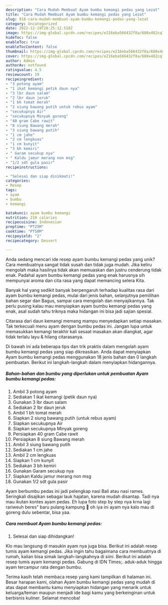 ```yaml
---
description: "Cara Mudah Membuat Ayam bumbu kemangi pedas yang Lezat"
title: "Cara Mudah Membuat Ayam bumbu kemangi pedas yang Lezat"
slug: 918-cara-mudah-membuat-ayam-bumbu-kemangi-pedas-yang-lezat
category: Uncategorized
date: 2022-12-19T20:25:12.518Z
image: https://img-global.cpcdn.com/recipes/e216eba566432f8a/680x482cq70/ayam-bumbu-kemangi-pedas-foto-resep-utama.jpg
hideToc: false
enableToc: true
enableTocContent: false
thumbnail: https://img-global.cpcdn.com/recipes/e216eba566432f8a/680x482cq70/ayam-bumbu-kemangi-pedas-foto-resep-utama.jpg
cover: https://img-global.cpcdn.com/recipes/e216eba566432f8a/680x482cq70/ayam-bumbu-kemangi-pedas-foto-resep-utama.jpg
author: Admin
authorAv: notfound
ratingvalue: 4.5
reviewcount: 19
recipeingredient:
- "3 potong ayam"
- "1 ikat kemangi petik daun nya"
- "3 lbr daun salam"
- "2 lbr daun jeruk"
- "1 bh tomat merah"
- "2 siung bawang putih untuk rebus ayam"
- "secukupnya Air"
- "secukupnya Minyak goreng"
- "40 gram Cabe rawit"
- "8 siung Bawang merah"
- "3 siung bawang putih"
- "1 cm jahe"
- "2 cm lengkuas"
- "1 cm kunyit"
- "3 bh kemiri"
- " Garam secukup nya"
- " Kaldu jamur merang non msg"
- "1/2 sdt gula pasir"
recipeinstructions:

- "Selesai dan siap dinikmati!"
categories:
- Resep
tags:
- ayam
- bumbu
- kemangi

katakunci: ayam bumbu kemangi 
nutrition: 219 calories
recipecuisine: Indonesian
preptime: "PT25M"
cooktime: "PT58M"
recipeyield: "2"
recipecategory: Dessert

---
```





Anda sedang mencari ide resep ayam bumbu kemangi pedas yang unik? Cara membuatnya sangat tidak susah dan tidak juga mudah. Jika keliru mengolah maka hasilnya tidak akan memuaskan dan justru cenderung tidak enak. Padahal ayam bumbu kemangi pedas yang enak harusnya sih mempunyai aroma dan cita rasa yang dapat memancing selera Kita.





Banyak hal yang sedikit banyak berpengaruh terhadap kualitas rasa dari ayam bumbu kemangi pedas, mulai dari jenis bahan, selanjutnya pemilihan bahan segar dan Bagus, sampai cara mengolah dan menyajikannya. Tak perlu pusing kalau mau menyiapkan ayam bumbu kemangi pedas yang enak,      asal sudah tahu triknya maka hidangan ini bisa jadi sajian spesial.














Citarasa dari daun kemangi memang mampu menyedapkan setiap masakan. Tak terkecuali menu ayam dengan bumbu pedas ini. Jangan lupa untuk memasukkan kemangi terakhir kali sesaat masakan akan diangkat, agar tidak terlalu layu &amp; hilang citarasanya.






Di bawah ini ada beberapa tips dan trik praktis dalam mengolah ayam bumbu kemangi pedas yang siap dikreasikan. Anda dapat menyiapkan Ayam bumbu kemangi pedas menggunakan 18 jenis bahan dan 0 langkah pembuatan. Berikut ini langkah-langkah dalam menyiapkan hidangannya.

<!--inarticleads1-->

##### Bahan-bahan dan bumbu yang diperlukan untuk pembuatan Ayam bumbu kemangi pedas:

1. Ambil 3 potong ayam
1. Sediakan 1 ikat kemangi (petik daun nya)
1. Gunakan 3 lbr daun salam
1. Sediakan 2 lbr daun jeruk
1. Ambil 1 bh tomat merah
1. Siapkan 2 siung bawang putih (untuk rebus ayam)
1. Siapkan secukupnya Air
1. Siapkan secukupnya Minyak goreng
1. Persiapkan 40 gram Cabe rawit
1. Persiapkan 8 siung Bawang merah
1. Ambil 3 siung bawang putih
1. Sediakan 1 cm jahe
1. Ambil 2 cm lengkuas
1. Siapkan 1 cm kunyit
1. Sediakan 3 bh kemiri
1. Gunakan  Garam secukup nya
1. Siapkan  Kaldu jamur merang non msg
1. Gunakan 1/2 sdt gula pasir


Ayam berbumbu pedas ini jadi pelengkap nasi Bali atau nasi rames. Seringkali disajikan sebagai lauk hajatan, karena mudah disantap. Tadi nya mau ikutan kontes ayam pedas. Eh lupa foto step by step nya krna lagi rariweuh beres&#34; baru pulang kampung 🙈 oh iya ini ayam nya kalo mau di goreng dulu sebentar, bisa yaa. 

<!--inarticleads2-->

##### Cara membuat Ayam bumbu kemangi pedas:


1. Selesai dan siap dihidangkan!

Klo mau langsung di masukin ayam nya juga bisa. Berikut ini adalah resep tumis ayam kemangi pedas. Jika ingin tahu bagaimana cara membuatnya di rumah, kalian bisa simak langkah-langkahnya di siini. Berikut ini adalah resep tumis ayam kemangi pedas. Gabung di IDN Times;. aduk-aduk hingga ayam tercampur rata dengan bumbu. 

Terima kasih telah membaca resep yang kami tampilkan di halaman ini. Besar harapan kami, olahan Ayam bumbu kemangi pedas yang mudah di atas dapat membantu kamu menyiapkan hidangan yang menarik untuk keluarga/teman maupun menjadi ide bagi kamu yang berkeinginan untuk berbisnis kuliner. Selamat mencoba!
